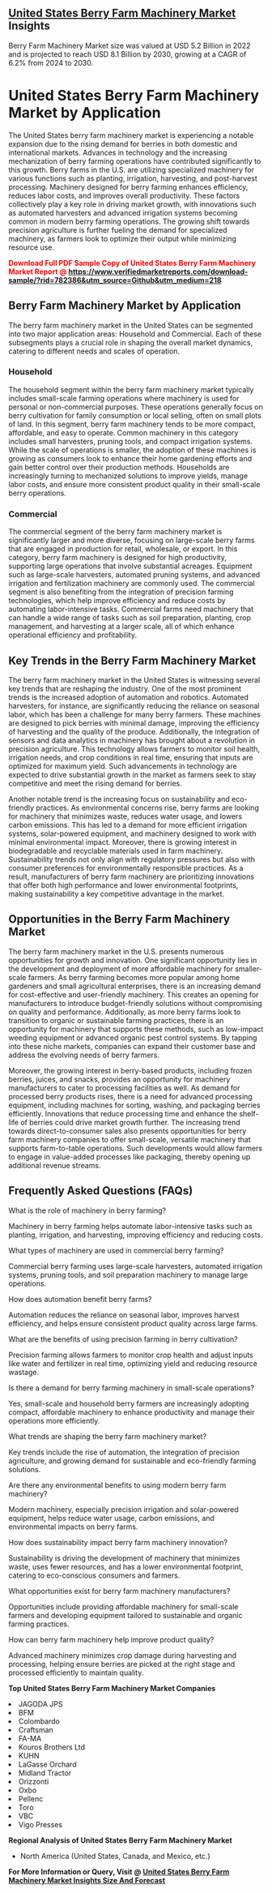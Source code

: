 <h2><a href="https://www.verifiedmarketreports.com/download-sample/?rid=782386&amp;utm_source=Github&amp;utm_medium=218" target="_blank">United States Berry Farm Machinery Market</a> Insights</h2><p>Berry Farm Machinery Market size was valued at USD 5.2 Billion in 2022 and is projected to reach USD 8.1 Billion by 2030, growing at a CAGR of 6.2% from 2024 to 2030.</p><p><h1>United States Berry Farm Machinery Market by Application</h1> <p>The United States berry farm machinery market is experiencing a notable expansion due to the rising demand for berries in both domestic and international markets. Advances in technology and the increasing mechanization of berry farming operations have contributed significantly to this growth. Berry farms in the U.S. are utilizing specialized machinery for various functions such as planting, irrigation, harvesting, and post-harvest processing. Machinery designed for berry farming enhances efficiency, reduces labor costs, and improves overall productivity. These factors collectively play a key role in driving market growth, with innovations such as automated harvesters and advanced irrigation systems becoming common in modern berry farming operations. The growing shift towards precision agriculture is further fueling the demand for specialized machinery, as farmers look to optimize their output while minimizing resource use. <strong><p><span class=""><span style="color: #ff0000;"><strong>Download Full PDF Sample Copy of United States Berry Farm Machinery Market Report</strong> @ </span><a href="https://www.verifiedmarketreports.com/download-sample/?rid=782386&amp;utm_source=Github&amp;utm_medium=218" target="_blank">https://www.verifiedmarketreports.com/download-sample/?rid=782386&amp;utm_source=Github&amp;utm_medium=218</a></span></p></strong></p> <h2>Berry Farm Machinery Market by Application</h2> <p>The berry farm machinery market in the United States can be segmented into two major application areas: Household and Commercial. Each of these subsegments plays a crucial role in shaping the overall market dynamics, catering to different needs and scales of operation.</p> <h3>Household</h3> <p>The household segment within the berry farm machinery market typically includes small-scale farming operations where machinery is used for personal or non-commercial purposes. These operations generally focus on berry cultivation for family consumption or local selling, often on small plots of land. In this segment, berry farm machinery tends to be more compact, affordable, and easy to operate. Common machinery in this category includes small harvesters, pruning tools, and compact irrigation systems. While the scale of operations is smaller, the adoption of these machines is growing as consumers look to enhance their home gardening efforts and gain better control over their production methods. Households are increasingly turning to mechanized solutions to improve yields, manage labor costs, and ensure more consistent product quality in their small-scale berry operations.</p> <h3>Commercial</h3> <p>The commercial segment of the berry farm machinery market is significantly larger and more diverse, focusing on large-scale berry farms that are engaged in production for retail, wholesale, or export. In this category, berry farm machinery is designed for high productivity, supporting large operations that involve substantial acreages. Equipment such as large-scale harvesters, automated pruning systems, and advanced irrigation and fertilization machinery are commonly used. The commercial segment is also benefiting from the integration of precision farming technologies, which help improve efficiency and reduce costs by automating labor-intensive tasks. Commercial farms need machinery that can handle a wide range of tasks such as soil preparation, planting, crop management, and harvesting at a larger scale, all of which enhance operational efficiency and profitability.</p> <h2>Key Trends in the Berry Farm Machinery Market</h2> <p>The berry farm machinery market in the United States is witnessing several key trends that are reshaping the industry. One of the most prominent trends is the increased adoption of automation and robotics. Automated harvesters, for instance, are significantly reducing the reliance on seasonal labor, which has been a challenge for many berry farmers. These machines are designed to pick berries with minimal damage, improving the efficiency of harvesting and the quality of the produce. Additionally, the integration of sensors and data analytics in machinery has brought about a revolution in precision agriculture. This technology allows farmers to monitor soil health, irrigation needs, and crop conditions in real time, ensuring that inputs are optimized for maximum yield. Such advancements in technology are expected to drive substantial growth in the market as farmers seek to stay competitive and meet the rising demand for berries.</p> <p>Another notable trend is the increasing focus on sustainability and eco-friendly practices. As environmental concerns rise, berry farms are looking for machinery that minimizes waste, reduces water usage, and lowers carbon emissions. This has led to a demand for more efficient irrigation systems, solar-powered equipment, and machinery designed to work with minimal environmental impact. Moreover, there is growing interest in biodegradable and recyclable materials used in farm machinery. Sustainability trends not only align with regulatory pressures but also with consumer preferences for environmentally responsible practices. As a result, manufacturers of berry farm machinery are prioritizing innovations that offer both high performance and lower environmental footprints, making sustainability a key competitive advantage in the market.</p> <h2>Opportunities in the Berry Farm Machinery Market</h2> <p>The berry farm machinery market in the U.S. presents numerous opportunities for growth and innovation. One significant opportunity lies in the development and deployment of more affordable machinery for smaller-scale farmers. As berry farming becomes more popular among home gardeners and small agricultural enterprises, there is an increasing demand for cost-effective and user-friendly machinery. This creates an opening for manufacturers to introduce budget-friendly solutions without compromising on quality and performance. Additionally, as more berry farms look to transition to organic or sustainable farming practices, there is an opportunity for machinery that supports these methods, such as low-impact weeding equipment or advanced organic pest control systems. By tapping into these niche markets, companies can expand their customer base and address the evolving needs of berry farmers.</p> <p>Moreover, the growing interest in berry-based products, including frozen berries, juices, and snacks, provides an opportunity for machinery manufacturers to cater to processing facilities as well. As demand for processed berry products rises, there is a need for advanced processing equipment, including machines for sorting, washing, and packaging berries efficiently. Innovations that reduce processing time and enhance the shelf-life of berries could drive market growth further. The increasing trend towards direct-to-consumer sales also presents opportunities for berry farm machinery companies to offer small-scale, versatile machinery that supports farm-to-table operations. Such developments would allow farmers to engage in value-added processes like packaging, thereby opening up additional revenue streams.</p> <h2>Frequently Asked Questions (FAQs)</h2> <p>What is the role of machinery in berry farming?</p> <p>Machinery in berry farming helps automate labor-intensive tasks such as planting, irrigation, and harvesting, improving efficiency and reducing costs.</p> <p>What types of machinery are used in commercial berry farming?</p> <p>Commercial berry farming uses large-scale harvesters, automated irrigation systems, pruning tools, and soil preparation machinery to manage large operations.</p> <p>How does automation benefit berry farms?</p> <p>Automation reduces the reliance on seasonal labor, improves harvest efficiency, and helps ensure consistent product quality across large farms.</p> <p>What are the benefits of using precision farming in berry cultivation?</p> <p>Precision farming allows farmers to monitor crop health and adjust inputs like water and fertilizer in real time, optimizing yield and reducing resource wastage.</p> <p>Is there a demand for berry farming machinery in small-scale operations?</p> <p>Yes, small-scale and household berry farmers are increasingly adopting compact, affordable machinery to enhance productivity and manage their operations more efficiently.</p> <p>What trends are shaping the berry farm machinery market?</p> <p>Key trends include the rise of automation, the integration of precision agriculture, and growing demand for sustainable and eco-friendly farming solutions.</p> <p>Are there any environmental benefits to using modern berry farm machinery?</p> <p>Modern machinery, especially precision irrigation and solar-powered equipment, helps reduce water usage, carbon emissions, and environmental impacts on berry farms.</p> <p>How does sustainability impact berry farm machinery innovation?</p> <p>Sustainability is driving the development of machinery that minimizes waste, uses fewer resources, and has a lower environmental footprint, catering to eco-conscious consumers and farmers.</p> <p>What opportunities exist for berry farm machinery manufacturers?</p> <p>Opportunities include providing affordable machinery for small-scale farmers and developing equipment tailored to sustainable and organic farming practices.</p> <p>How can berry farm machinery help improve product quality?</p> <p>Advanced machinery minimizes crop damage during harvesting and processing, helping ensure berries are picked at the right stage and processed efficiently to maintain quality.</p> </p><p><strong>Top United States Berry Farm Machinery Market Companies</strong></p><div data-test-id=""><p><li>JAGODA JPS</li><li> BFM</li><li> Colombardo</li><li> Craftsman</li><li> FA-MA</li><li> Kouros Brothers Ltd</li><li> KUHN</li><li> LaGasse Orchard</li><li> Midland Tractor</li><li> Orizzonti</li><li> Oxbo</li><li> Pellenc</li><li> Toro</li><li> VBC</li><li> Vigo Presses</li></p><div><strong>Regional Analysis of&nbsp;United States Berry Farm Machinery Market</strong></div><ul><li dir="ltr"><p dir="ltr">North America&nbsp;(United States, Canada, and Mexico, etc.)</p></li></ul><p><strong>For More Information or Query, Visit @&nbsp;</strong><strong><a href="https://www.verifiedmarketreports.com/product/berry-farm-machinery-market/?utm_source=Github&amp;utm_medium=218" target="_blank">United States Berry Farm Machinery Market Insights Size And Forecast</a></strong></p></div>
